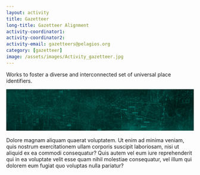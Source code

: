 ```yaml
---
layout: activity
title: Gazetteer
long-title: Gazetteer Alignment
activity-coordinator1:
activity-coordinator2:
activity-email: gazetteers@pelagios.org
category: [gazetteer]
image: /assets/images/Activity_gazetteer.jpg
---
```


Works to foster a diverse and interconnected set of universal place identifiers.

<img src="/assets/mainimage.jpg"/>

Dolore magnam aliquam quaerat voluptatem. Ut enim ad minima veniam, quis nostrum exercitationem ullam corporis suscipit laboriosam, nisi ut aliquid ex ea commodi consequatur? Quis autem vel eum iure reprehenderit qui in ea voluptate velit esse quam nihil molestiae consequatur, vel illum qui dolorem eum fugiat quo voluptas nulla pariatur?
